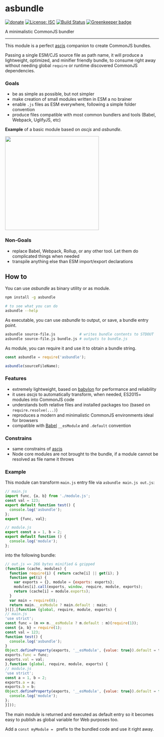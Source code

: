 # asbundle

[![donate](https://img.shields.io/badge/$-donate-ff69b4.svg?maxAge=2592000&style=flat)](https://github.com/WebReflection/donate) [![License: ISC](https://img.shields.io/badge/License-ISC-yellow.svg)](https://opensource.org/licenses/ISC) [![Build Status](https://travis-ci.org/WebReflection/asbundle.svg?branch=master)](https://travis-ci.org/WebReflection/asbundle) [![Greenkeeper badge](https://badges.greenkeeper.io/WebReflection/asbundle.svg)](https://greenkeeper.io/)

A minimalistic CommonJS bundler

- - -

This module is a perfect [ascjs](https://github.com/WebReflection/ascjs) companion to create CommonJS bundles.

Passing a single ESM/CJS source file as path name, it will produce a lightweight, optimized, and minifier friendly bundle,
to consume right away without needing global `require` or runtime discovered CommonJS dependencies.

### Goals
  * be as simple as possible, but not simpler
  * make creation of small modules written in ESM a no brainer
  * enable `.js` files as ESM everywhere, following a simple folder convention
  * produce files compatible with most common bundlers and tools (Babel, Webpack, UglifyJS, etc)

**Example** of a basic module based on _ascjs_ and _asbundle_.

<img src="https://github.com/WebReflection/asbundle/raw/master/module-structure.png" width="307">

### Non-Goals
  * replace Babel, Webpack, Rollup, or any other tool. Let them do complicated things when needed
  * transpile anything else than ESM import/export declarations

## How to

You can use _asbundle_ as binary utility or as module.

```sh
npm install -g asbundle

# to see what you can do
asbundle --help

```

As executable, you can use _asbundle_ to output, or save, a bundle entry point.
```sh
asbundle source-file.js           # writes bundle contents to STDOUT
asbundle source-file.js bundle.js # outputs to bundle.js
```

As module, you can require it and use it to obtain a bundle string.
```js
const asbundle = require('asbundle');

asbundle(sourceFileName);
```

### Features

  * extremely lightweight, based on [babylon](https://github.com/babel/babylon) for performance and reliability
  * it uses _ascjs_ to automatically transform, when needed, ES2015+ modules into CommonJS code
  * understands both relative files and installed packages too (based on `require.resolve(...)`)
  * reproduces a modern and minimalistic CommonJS environments ideal for browsers
  * compatible with [Babel](http://babeljs.io) `__esModule` and `.default` convention

### Constrains

  * same constrains of [ascjs](https://github.com/WebReflection/ascjs#constrains)
  * Node core modules are not brought to the bundle, if a module cannot be resolved as file name it throws

### Example
This module can transform `main.js` entry file via `asbundle main.js out.js`:
```js
// main.js
import func, {a, b} from './module.js';
const val = 123;
export default function test() {
  console.log('asbundle');
};
export {func, val};

// module.js
export const a = 1, b = 2;
export default function () {
  console.log('module');
};
```
into the following bundle:
```js
// out.js => 266 bytes minified & gzipped
(function (cache, modules) {
  function require(i) { return cache[i] || get(i); }
  function get(i) {
    var exports = {}, module = {exports: exports};
    modules[i].call(exports, window, require, module, exports);
    return (cache[i] = module.exports);
  }
  var main = require(0);
  return main.__esModule ? main.default : main;
}([],[function (global, require, module, exports) {
// main.js
'use strict';
const func = (m => m.__esModule ? m.default : m)(require(1));
const {a, b} = require(1);
const val = 123;
function test() {
  console.log('asbundle');
}
Object.defineProperty(exports, '__esModule', {value: true}).default = test;
exports.func = func;
exports.val = val;
},function (global, require, module, exports) {
// module.js
'use strict';
const a = 1, b = 2;
exports.a = a;
exports.b = b;
Object.defineProperty(exports, '__esModule', {value: true}).default = function () {
  console.log('module');
};
}]));
```

The main module is returned and executed as default entry so it becomes easy to publish as global variable for Web purposes too.

Add a `const myModule = ` prefix to the bundled code and use it right away.
